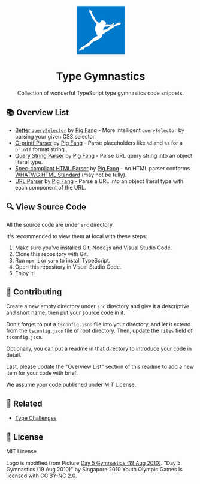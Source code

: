 <div align=center>
  <img src="./logo.webp" width="128">
  <h1>Type Gymnastics</h1>
  <p>Collection of wonderful TypeScript type gymnastics code snippets.</p>
</div>

## 📚 Overview List

- [Better `querySelector`](https://github.com/g-plane/type-gymnastics/tree/master/src/better-querySelector) by [Pig Fang](https://github.com/g-plane) - More intelligent `querySelector` by parsing your given CSS selector.
- [C-printf Parser](https://github.com/g-plane/type-gymnastics/tree/master/src/c-printf-parser) by [Pig Fang](https://github.com/g-plane) - Parse placeholders like `%d` and `%s` for a `printf` format string.
- [Query String Parser](https://github.com/g-plane/type-gymnastics/tree/master/src/query-string-parser) by [Pig Fang](https://github.com/g-plane) - Parse URL query string into an object literal type.
- [Spec-compliant HTML Parser](https://github.com/g-plane/type-gymnastics/tree/master/src/spec-compliant-html-parser) by [Pig Fang](https://github.com/g-plane) - An HTML parser conforms [WHATWG HTML Standard](https://html.spec.whatwg.org/multipage/syntax.html#syntax) (may not be fully).
- [URL Parser](https://github.com/g-plane/type-gymnastics/tree/master/src/url-parser) by [Pig Fang](https://github.com/g-plane) - Parse a URL into an object literal type with each component of the URL.

## 🔍 View Source Code

All the source code are under `src` directory.

It's recommended to view them at local with these steps:

1. Make sure you've installed Git, Node.js and Visual Studio Code.
2. Clone this repository with Git.
3. Run `npm i` or `yarn` to install TypeScript.
4. Open this repository in Visual Studio Code.
5. Enjoy it!

## 📝 Contributing

Create a new empty directory under `src` directory
and give it a descriptive and short name,
then put your source code in it.

Don't forget to put a `tsconfig.json` file into your directory,
and let it extend from the `tsconfig.json` file of root directory.
Then, update the `files` field of `tsconfig.json`.

Optionally, you can put a readme in that directory to introduce
your code in detail.

Last, please update the "Overview List" section of this readme
to add a new item for your code with brief.

We assume your code published under MIT License.

## 🍻 Related

- [Type Challenges](https://github.com/type-challenges/type-challenges)

## 📜 License

MIT License

Logo is modified from Picture [Day 5 Gymnastics (19 Aug 2010)](https://www.flickr.com/photos/15322733@N05/4907865188). "Day 5 Gymnastics (19 Aug 2010)" by Singapore 2010 Youth Olympic Games is licensed with CC BY-NC 2.0.

